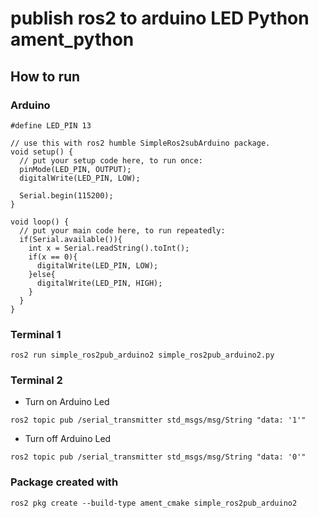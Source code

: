 # publish ros2 to arduino LED Python ament_python

## How to run

### Arduino

```
#define LED_PIN 13

// use this with ros2 humble SimpleRos2subArduino package.
void setup() {
  // put your setup code here, to run once:
  pinMode(LED_PIN, OUTPUT);
  digitalWrite(LED_PIN, LOW);

  Serial.begin(115200);
}

void loop() {
  // put your main code here, to run repeatedly:
  if(Serial.available()){
    int x = Serial.readString().toInt();
    if(x == 0){
      digitalWrite(LED_PIN, LOW);    
    }else{
      digitalWrite(LED_PIN, HIGH);    
    }
  }
}
```

### Terminal 1

```
ros2 run simple_ros2pub_arduino2 simple_ros2pub_arduino2.py
```


### Terminal 2 

- Turn on Arduino Led

```
ros2 topic pub /serial_transmitter std_msgs/msg/String "data: '1'" 
```

- Turn off Arduino Led

```
ros2 topic pub /serial_transmitter std_msgs/msg/String "data: '0'" 
```


### Package created with

```
ros2 pkg create --build-type ament_cmake simple_ros2pub_arduino2
```
